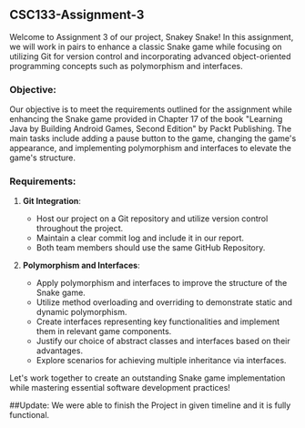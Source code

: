 ## CSC133-Assignment-3
Welcome to Assignment 3 of our project, Snakey Snake! In this assignment, we will work in pairs to enhance a classic Snake game while focusing on utilizing Git for version control and incorporating advanced object-oriented programming concepts such as polymorphism and interfaces.

### Objective:
Our objective is to meet the requirements outlined for the assignment while enhancing the Snake game provided in Chapter 17 of the book "Learning Java by Building Android Games, Second Edition" by Packt Publishing. The main tasks include adding a pause button to the game, changing the game's appearance, and implementing polymorphism and interfaces to elevate the game's structure.

### Requirements:
1. **Git Integration**:
   - Host our project on a Git repository and utilize version control throughout the project.
   - Maintain a clear commit log and include it in our report.
   - Both team members should use the same GitHub Repository.

2. **Polymorphism and Interfaces**:
   - Apply polymorphism and interfaces to improve the structure of the Snake game.
   - Utilize method overloading and overriding to demonstrate static and dynamic polymorphism.
   - Create interfaces representing key functionalities and implement them in relevant game components.
   - Justify our choice of abstract classes and interfaces based on their advantages.
   - Explore scenarios for achieving multiple inheritance via interfaces.

Let's work together to create an outstanding Snake game implementation while mastering essential software development practices!

##Update: We were able to finish the Project in given timeline and it is fully functional. 
